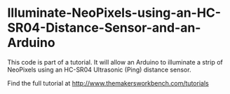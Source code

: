 # Illuminate-NeoPixels-using-an-HC-SR04-Distance-Sensor-and-an-Arduino
This code is part of a tutorial. It will allow an Arduino to illuminate a strip of NeoPixels using an HC-SR04 Ultrasonic (Ping) distance sensor. 

Find the full tutorial at http://www.themakersworkbench.com/tutorials
